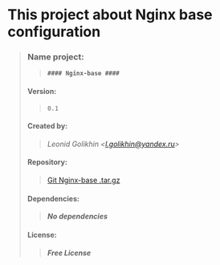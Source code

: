 
# This project about Nginx base configuration

>### Name project:  
>>**`#### Nginx-base ####`**
>#### Version: 
>>```0.1```
>#### Created by:
>>*Leonid Golikhin <<l.golikhin@yandex.ru>>*
>#### Repository:
>>[Git Nginx-base .tar.gz](https://gitlab.rebrainme.com/devops_users_repos/779/rebrain-devops-task1/-/archive/master/rebrain-devops-task1-master.tar.gz)
>#### Dependencies:
>>***No dependencies***
>#### License:
>>***Free License***


